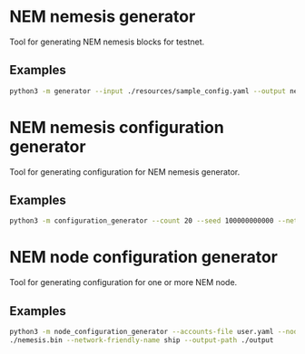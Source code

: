 # NEM nemesis generator

Tool for generating NEM nemesis blocks for testnet.

## Examples

```bash
python3 -m generator --input ./resources/sample_config.yaml --output nemesis.bin
```

# NEM nemesis configuration generator

Tool for generating configuration for NEM nemesis generator.

## Examples

```bash
python3 -m configuration_generator --count 20 --seed 100000000000 --network-name testnet --output nemesis.yaml --accounts-output user.yaml
```

# NEM node configuration generator

Tool for generating configuration for one or more NEM node.

## Examples

```bash
python3 -m node_configuration_generator --accounts-file user.yaml --nodes-file resources/nodes.yaml --nemesis-file ./nemesis.yaml --seed 
./nemesis.bin --network-friendly-name ship --output-path ./output
```

